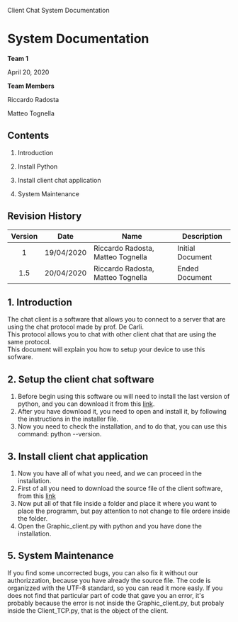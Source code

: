 Client Chat System Documentation

# System Documentation

**Team 1**

April 20, 2020

**Team Members**

Riccardo Radosta

Matteo Tognella

## Contents

1. Introduction

2. Install Python

3. Install client chat application

4. System Maintenance

## Revision History

| Version | Date | Name | Description |
| :---: | --- | --- | --- |
| 1 | 19/04/2020 | Riccardo Radosta, Matteo Tognella | Initial Document |
| 1.5 | 20/04/2020 | Riccardo Radosta, Matteo Tognella | Ended Document |

## 1. Introduction

The chat client is a software that allows you to connect to a server that are using the chat protocol made by prof. De Carli.  
This protocol allows you to chat with other client chat that are using the same protocol.  
This document will explain you how to setup your device to use this sofware.

## 2. Setup the client chat software

  1. Before begin using this software ou will need to install the last version of python, and you can download it from this [link](https://www.python.org/downloads/).
  2. After you have download it, you need to open and install it, by following the instructions in the installer file.
  3. Now you need to check the installation, and to do that, you can use this command: python --version.

## 3. Install client chat application

  1. Now you have all of what you need, and we can proceed in the installation.
  2. First of all you need to download the source file of the client software, from this [link](https://github.com/FrankMartinuz/2020_5BI_team1_Liboni/tree/master/bin/ClientChat/bin)
  3. Now put all of that file inside a folder and place it where you want to place the programm, but pay attention to not change to file ordere inside the folder.
  4. Open the Graphic_client.py with python and you have done the installation.

## 5. System Maintenance

  If you find some uncorrected bugs, you can also fix it without our authorizzation, because you have already the source file.
  The code is organizzed with the UTF-8 standard, so you can read it more easly.
  If you does not find that particular part of code that gave you an error, it's probably because the error is not inside the Graphic_client.py, but probaly inside the Client_TCP.py, that is the object of the client.
